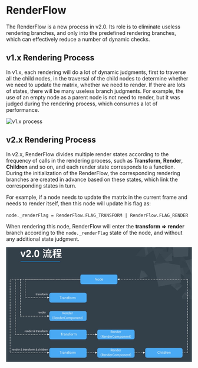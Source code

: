 # RenderFlow

The RenderFlow is a new process in v2.0. Its role is to eliminate useless rendering branches, and only into the predefined rendering branches, which can effectively reduce a number of dynamic checks.

## v1.x Rendering Process

In v1.x, each rendering will do a lot of dynamic judgments, first to traverse all the child nodes, in the traversal of the child nodes to determine whether we need to update the matrix, whether we need to render. If there are lots of states, there will be many useless branch judgments. For example, the use of an empty node as a parent node is not need to render, but it was judged during the rendering process, which consumes a lot of performance.

![v1.x process](./render-flow/render-flow-1.png)

## v2.x Rendering Process

In v2.x, RenderFlow divides multiple render states according to the frequency of calls in the rendering process, such as **Transform**, **Render**, **Children** and so on, and each render state corresponds to a function. During the initialization of the RenderFlow, the corresponding rendering branches are created in advance based on these states, which link the corresponding states in turn.

For example, if a node needs to update the matrix in the current frame and needs to render itself, then this node will update his flag as:

`node._renderFlag = RenderFlow.FLAG_TRANSFORM | RenderFlow.FLAG_RENDER`

When rendering this node, RenderFlow will enter the **transform => render** branch according to the `node._renderFlag` state of the node, and without any additional state judgment.

![v2.x process](./render-flow/render-flow-2.png)
